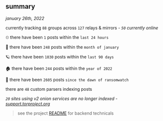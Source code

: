 
## summary
_january 26th, 2022_

currently tracking `88` groups across `127` relays & mirrors - _`50` currently online_

⏲ there have been `1` posts within the `last 24 hours`

🦈 there have been `248` posts within the `month of january`

🪐 there have been `1030` posts within the `last 90 days`

🏚 there have been `244` posts within the `year of 2022`

🦕 there have been `2605` posts `since the dawn of ransomwatch`

there are `48` custom parsers indexing posts

_`20` sites using v2 onion services are no longer indexed - [support.torproject.org](https://support.torproject.org/onionservices/v2-deprecation/)_

> see the project [README](https://github.com/thetanz/ransomwatch#ransomwatch--) for backend technicals
